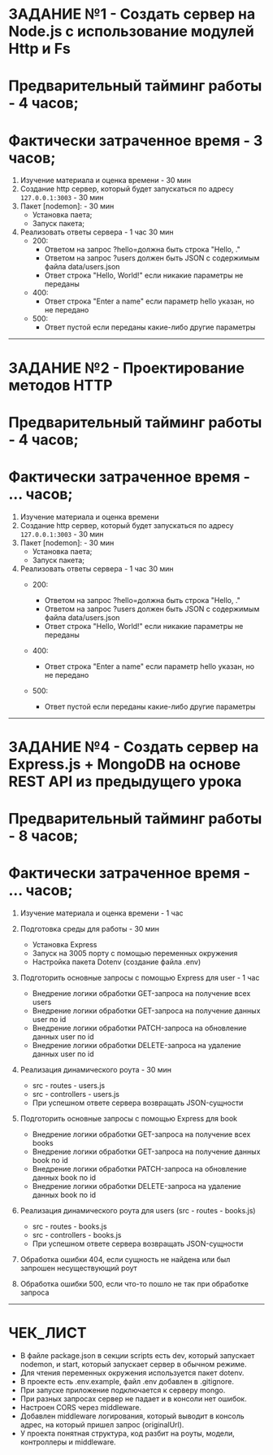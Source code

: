 # ЗАДАНИЕ №1 - Создать сервер на Node.js с использование модулей Http и Fs
# Предварительный тайминг работы - 4 часов;
# Фактически затраченное время - 3 часов;

1. Изучение материала и оценка времени - 30 мин
2. Создание http сервер, который будет запускаться по адресу `127.0.0.1:3003` - 30 мин
3. Пакет [nodemon]: - 30 мин
      + Установка паета;
      + Запуск пакета;
4. Реализовать ответы сервера - 1 час 30 мин
      + 200:
          - Ответом на запрос ?hello=<name>должна быть строка "Hello, ."
          - Ответом на запрос ?users должен быть JSON с содержимым файла data/users.json
          - Ответ строка "Hello, World!" если никакие параметры не переданы
      + 400:
          - Ответ строка "Enter a name" если параметр hello указан, но не передано <name>
      + 500:
          - Ответ пустой если переданы какие-либо другие параметры
-------------------------------------------------------------------------------------------------------

# ЗАДАНИЕ №2 - Проектирование методов HTTP
# Предварительный тайминг работы - 4 часов;
# Фактически затраченное время - ... часов;

1. Изучение материала и оценка времени
2. Создание http сервер, который будет запускаться по адресу `127.0.0.1:3003` - 30 мин
3. Пакет [nodemon]: - 30 мин
      + Установка паета;
      + Запуск пакета;
4. Реализовать ответы сервера - 1 час 30 мин
      + 200:
          - Ответом на запрос ?hello=<name>должна быть строка "Hello, ."
          - Ответом на запрос ?users должен быть JSON с содержимым файла data/users.json
          - Ответ строка "Hello, World!" если никакие параметры не переданы

      + 400:
          - Ответ строка "Enter a name" если параметр hello указан, но не передано <name>

      + 500:
          - Ответ пустой если переданы какие-либо другие параметры
-------------------------------------------------------------------------------------------------------

# ЗАДАНИЕ №4 - Создать сервер на Express.js + MongoDB на основе REST API из предыдущего урока
# Предварительный тайминг работы - 8 часов;
# Фактически затраченное время - ... часов;

1. Изучение материала и оценка времени - 1 час

2. Подготовка среды для работы - 30 мин
    + Установка Express
    + Запуск на 3005 порту с помощью переменных окружения
    + Настройка пакета Dotenv (создание файла .env)

3. Подготорить основные запросы с помощью Express для user - 1 час
    + Внедрение логики обработки GET-запроса на получение всех users
    + Внедрение логики обработки GET-запроса на получение данных user по id
    - Внедрение логики обработки PATCH-запроса на обновление данных user по id
    - Внедрение логики обработки DELETE-запроса на удаление данных user по id

4. Реализация динамического роута - 30 мин
    + src - routes - users.js
    + src - controllers - users.js 
    + При успешном ответе сервера возвращать JSON-сущности

5. Подготорить основные запросы с помощью Express для book
    + Внедрение логики обработки GET-запроса на получение всех books
    - Внедрение логики обработки GET-запроса на получение данных book по id
    - Внедрение логики обработки PATCH-запроса на обновление данных book по id
    - Внедрение логики обработки DELETE-запроса на удаление данных book по id

6. Реализация динамического роута для users (src - routes - books.js)
    - src - routes - books.js
    - src - controllers - books.js 
    - При успешном ответе сервера возвращать JSON-сущности 

7. Обработка ошибки 404, если сущность не найдена или был запрошен несуществующий роут

8. Обработка ошибки 500, если что-то пошло не так при обработке запроса





-------------------------------------------------------------------------------------------------------
# ЧЕК_ЛИСТ
- В файле package.json в секции scripts есть dev, который запускает nodemon, и start, который запускает сервер в обычном режиме.
- Для чтения переменных окружения используется пакет dotenv. 
- В проекте есть .env.example, файл .env добавлен в .gitignore.
- При запуске приложение подключается к серверу mongo.
- При разных запросах сервер не падает и в консоли нет ошибок.
- Настроен CORS через middleware.
- Добавлен middleware логирования, который выводит в консоль адрес, на который пришел запрос (originalUrl).
- У проекта понятная структура, код разбит на роуты, модели, контроллеры и middleware.